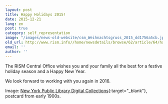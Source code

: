 ```yaml
---
layout: post
title: Happy Holidays 2015!
date: 2015-12-21
lang: en
post: true
category: self_representation
image: "/images/news-old-website/csm_Weihnachtsgruss_2015_dd1756a5cb.jpg"
old_url: http://www.rism.info//home/newsdetails/browse/62/article/64/happy-holidays-2015.html
email: ''
author: ''
---
```


The RISM Central Office wishes you and your family all the best for a festive holiday season and a Happy New Year.

We look forward to working with you again in 2016.

Image: [New York Public Library Digital Collections](http://digitalcollections.nypl.org/items/510d47e3-6996-a3d9-e040-e00a18064a99){:target="_blank"}, postcard from early 1900s.

